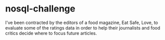 # nosql-challenge
I've been contracted by the editors of a food magazine, Eat Safe, Love, to evaluate some of the ratings data in order to help their journalists and food critics decide where to focus future articles.
